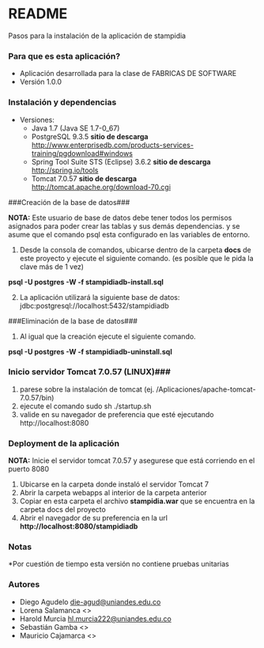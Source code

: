 # README #

Pasos para la instalación de la aplicación de stampidia

### Para que es esta aplicación? ###

* Aplicación desarrollada para la clase de FABRICAS DE SOFTWARE	
* Versión 1.0.0

### Instalación y dependencias ###

* Versiones:
	* Java 1.7 (Java SE 1.7-0_67)
	* PostgreSQL 9.3.5 **sitio de descarga** http://www.enterprisedb.com/products-services-training/pgdownload#windows
	* Spring Tool Suite STS (Eclipse) 3.6.2 **sitio de descarga** http://spring.io/tools
	* Tomcat 7.0.57 **sitio de descarga** http://tomcat.apache.org/download-70.cgi

###Creación de la base de datos###

**NOTA:** Este usuario de base de datos debe tener todos los permisos asignados para poder crear las tablas y sus demás dependencias. y se asume que el comando psql esta configurado en las variables de entorno. 

1. Desde la consola de comandos, ubicarse dentro de la carpeta **docs** de este proyecto y ejecute el siguiente comando. (es posible que le pida la clave más de 1 vez)

**psql -U postgres -W -f stampidiadb-install.sql**

2. La aplicación utilizará la siguiente base de datos: jdbc:postgresql://localhost:5432/stampidiadb

###Eliminación de la base de datos###

1. Al igual que la creación ejecute el siguiente comando.

**psql -U postgres -W -f stampidiadb-uninstall.sql**

### Inicio servidor Tomcat 7.0.57 (LINUX)###
1. parese sobre la instalación de tomcat (ej. /Aplicaciones/apache-tomcat-7.0.57/bin)
2. ejecute el comando sudo sh ./startup.sh
3. valide en su navegador de preferencia que esté ejecutando http://localhost:8080
### Deployment de la aplicación ###

**NOTA:** Inicie el servidor tomcat 7.0.57 y asegurese que está corriendo en el puerto 8080

1. Ubicarse en la carpeta donde instaló el servidor Tomcat 7
2. Abrir la carpeta webapps al interior de la carpeta anterior
3. Copiar en esta carpeta el archivo **stampidia.war** que se encuentra en la carpeta docs del proyecto 
4. Abrir el navegador de su preferencia en la url **http://localhost:8080/stampidiadb**

### Notas ###

*Por cuestión de tiempo esta versión no contiene pruebas unitarias

### Autores ###

* Diego Agudelo <die-agud@uniandes.edu.co>
* Lorena Salamanca <>
* Harold Murcia <hl.murcia222@uniandes.edu.co>
* Sebastián Gamba <>
* Mauricio Cajamarca <>
